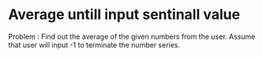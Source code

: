 # Average untill input sentinall value

Problem : Find out the average of the given numbers from the user. Assume that user will input -1 to terminate the number series.
